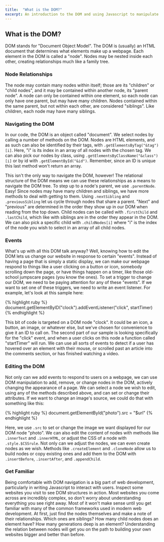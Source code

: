 ```yaml
---
title:  "What is the DOM?"
excerpt: An introduction to the DOM and using Javascript to manipulate webpage contents. Learn about navigating DOM nodes and creating events to edit or add new nodes to the DOM.
---
```


## What is the DOM?

DOM stands for "Document Object Model". The DOM is (usually) an HTML document that determines what elements make up a webpage. Each element in the DOM is called a "node". Nodes may be nested inside each other, creating relationships much like a family tree.

### Node Relationships

The node may contain many nodes within itself; those are its "children" or "child nodes", and it may be contained within another node, its "parent node". A node can only be contained within one element, so each node can only have one parent, but may have many children. Nodes contained within the same parent, but not within each other, are considered "siblings". Like children, each node may have many siblings.

### Navigating the DOM

In our code, the DOM is an object called "document". We select nodes by calling a number of methods on the DOM. Nodes are HTML elements, and as such can also be identified by their tags, with `.getElementsByTag("&tag")[i]`. Here, "i" is its index in an array of all nodes with the chosen tag. We can also pick our nodes by class, using `.getElementsByClassName("&class")[i]` or by id with `.getElementById("&id")`. Remember, since an ID is unique this last method won't return an array.

This isn't the only way to navigate the DOM, however! The relational structure of the DOM means we can use these relationships as a means to navigate the DOM tree. To step up to a node's parent, we use `.parentNode`. Easy! Since nodes may have many children and siblings, we have more methods to deal with getting to them. Using `.nextSibling` and `.previousSibling` let us cycle through nodes that share a parent. "Next" and "previous" are determined in the order they show up in our DOM when reading from the top down. Child nodes can be called with `.firstChild` and `.lastChild`, which like with siblings are in the order they appear in the DOM. We can also pick a specific child with `.childNodes[i]` where "i" is the index of the node you wish to select in an array of all child nodes.

### Events

What's up with all this DOM talk anyway? Well, knowing how to edit the DOM lets us change our website in response to certain "events". Instead of having a page that is simply a static display, we can make our webpage respond to things like a user clicking on a button or icon, somebody scrolling down the page, or have things happen on a timer, like those old-school jumpscare pages (you know the ones). To set a trigger to change our DOM, we need to be paying attention for any of these "events". If we want to set one of these triggers, we need to write an event listener. For example, let's look at this sample here:

{% highlight ruby %}
document.getElementByID("clock").addEventListener("click", startTimer)
{% endhighlight %}

This bit of code is targeted on a DOM node "clock". It could be an icon, a button, an image, or whatever else, but we've chosen for convenience to give it an ID to call on. The second part of our sample is looking specifically for the "click" event, and when a user clicks on this node a function called "startTimer" will run. We can use all sorts of events to detect if a user has hovered over an element with their mouse, or scrolled past an article into the comments section, or has finished watching a video.

### Editing the DOM

Not only can we add events to respond to users on a webpage, we can use DOM manipulation to add, remove, or change nodes in the DOM, actively changing the appearance of a page. We can select a node we wish to edit, using any of the methods described above, and can set or change their attributes. If we want to change an image's source, we could do that with something like this:

{% highlight ruby %}
document.getElementById("photo").src = "$url"
{% endhighlight %}

Here, we use `.src` to set or change the image we want displayed for our DOM node "photo". We can also edit the content of nodes with methods like `.innerText` and `.innerHTML`, or adjust the CSS of a node with `.style.$CSSrule`. Not only can we adjust the nodes, we can even create nodes as we wish. Methods like `.createElement` and `.cloneNode` allow us to build nodes or copy existing ones and add them to the DOM with `.insertBefore`, `.insertAfter`, and `.appendChild`.

### Get Familiar

Being comfortable with DOM navigation is a big part of web development, particularly in writing Javascript to interact with users. Inspect some websites you visit to see DOM structures in action. Most websites you come across are incredibly complex, so don't worry about understanding everything you see right away. Most of it won't make sense until you get familiar with many of the common frameworks used in modern web development. At first, just find the nodes themselves and make a note of their relationships. Which ones are siblings? How many child nodes does an element have? How many generations deep is an element? Understanding the relation between nodes will get you on the path to building your own websites bigger and better than before.
